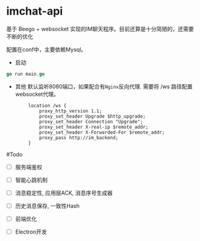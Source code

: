 # imchat-api
基于 Beego + websocket 实现的IM聊天程序。目前还算是十分简陋的，还需要不断的优化

配置在conf中，主要依赖Mysql。
- 启动
``` go
go run main.go
```
- 其他
默认监听8080端口，如果配合有`Nginx`反向代理. 需要将 /ws 路径配置websocket代理。
```cassandraql
        location /ws {
            proxy_http_version 1.1;
            proxy_set_header Upgrade $http_upgrade;
            proxy_set_header Connection "Upgrade";
            proxy_set_header X-real-ip $remote_addr;
            proxy_set_header X-Forwarded-For $remote_addr;
            proxy_pass http://im_backend;
        }

```

#Todo
- [ ] 服务端鉴权
- [ ] 智能心跳机制
- [ ] 消息稳定性, 应用层ACK, 消息序号生成器 
- [ ] 历史消息保存, 一致性Hash   
- [ ] 前端优化
- [ ] Electron开发

